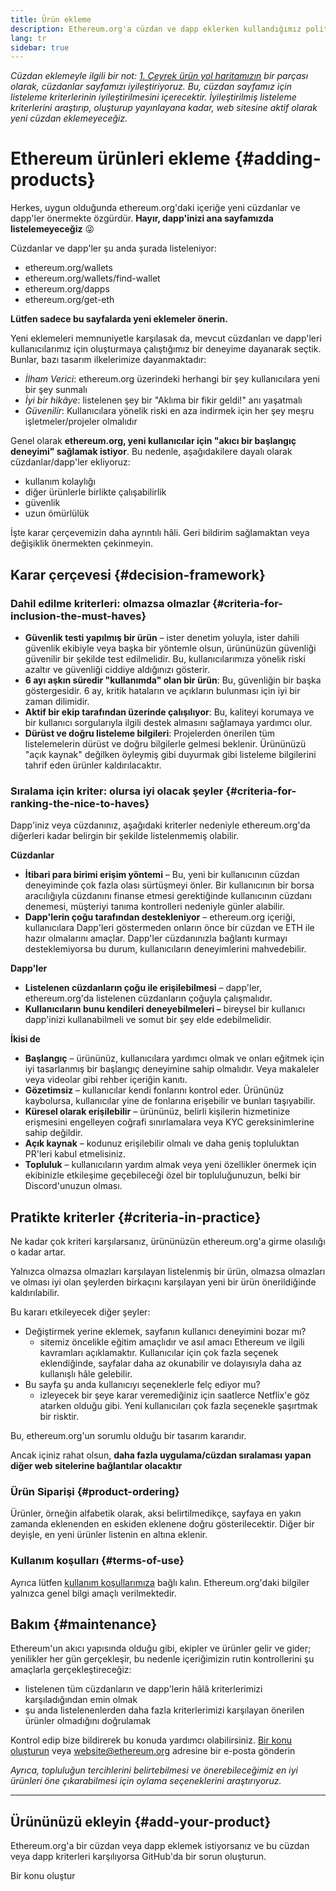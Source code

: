 ```yaml
---
title: Ürün ekleme
description: Ethereum.org'a cüzdan ve dapp eklerken kullandığımız politika
lang: tr
sidebar: true
---
```


_Cüzdan eklemeyle ilgili bir not: [1. Çeyrek ürün yol haritamızın](https://github.com/ethereum/ethereum-org-website/issues/5105) bir parçası olarak, cüzdanlar sayfamızı iyileştiriyoruz. Bu, cüzdan sayfamız için listeleme kriterlerinin iyileştirilmesini içerecektir. İyileştirilmiş listeleme kriterlerini araştırıp, oluşturup yayınlayana kadar, web sitesine aktif olarak yeni cüzdan eklemeyeceğiz._

# Ethereum ürünleri ekleme {#adding-products}

Herkes, uygun olduğunda ethereum.org'daki içeriğe yeni cüzdanlar ve dapp'ler önermekte özgürdür. **Hayır, dapp'inizi ana sayfamızda listelemeyeceğiz** 😜

Cüzdanlar ve dapp'ler şu anda şurada listeleniyor:

- ethereum.org/wallets
- ethereum.org/wallets/find-wallet
- ethereum.org/dapps
- ethereum.org/get-eth

**Lütfen sadece bu sayfalarda yeni eklemeler önerin.**

Yeni eklemeleri memnuniyetle karşılasak da, mevcut cüzdanları ve dapp'leri kullanıcılarımız için oluşturmaya çalıştığımız bir deneyime dayanarak seçtik. Bunlar, bazı tasarım ilkelerimize dayanmaktadır:

- _İlham Verici_: ethereum.org üzerindeki herhangi bir şey kullanıcılara yeni bir şey sunmalı
- _İyi bir hikâye_: listelenen şey bir "Aklıma bir fikir geldi!" anı yaşatmalı
- _Güvenilir_: Kullanıcılara yönelik riski en aza indirmek için her şey meşru işletmeler/projeler olmalıdır

Genel olarak **ethereum.org, yeni kullanıcılar için "akıcı bir başlangıç deneyimi" sağlamak istiyor**. Bu nedenle, aşağıdakilere dayalı olarak cüzdanlar/dapp'ler ekliyoruz:

- kullanım kolaylığı
- diğer ürünlerle birlikte çalışabilirlik
- güvenlik
- uzun ömürlülük

İşte karar çerçevemizin daha ayrıntılı hâli. Geri bildirim sağlamaktan veya değişiklik önermekten çekinmeyin.

## Karar çerçevesi {#decision-framework}

### Dahil edilme kriterleri: olmazsa olmazlar {#criteria-for-inclusion-the-must-haves}

- **Güvenlik testi yapılmış bir ürün** – ister denetim yoluyla, ister dahili güvenlik ekibiyle veya başka bir yöntemle olsun, ürününüzün güvenliği güvenilir bir şekilde test edilmelidir. Bu, kullanıcılarımıza yönelik riski azaltır ve güvenliği ciddiye aldığınızı gösterir.
- **6 ayı aşkın süredir "kullanımda" olan bir ürün**: Bu, güvenliğin bir başka göstergesidir. 6 ay, kritik hataların ve açıkların bulunması için iyi bir zaman dilimidir.
- **Aktif bir ekip tarafından üzerinde çalışılıyor**: Bu, kaliteyi korumaya ve bir kullanıcı sorgularıyla ilgili destek almasını sağlamaya yardımcı olur.
- **Dürüst ve doğru listeleme bilgileri**: Projelerden önerilen tüm listelemelerin dürüst ve doğru bilgilerle gelmesi beklenir. Ürününüzü "açık kaynak" değilken öyleymiş gibi duyurmak gibi listeleme bilgilerini tahrif eden ürünler kaldırılacaktır.

### Sıralama için kriter: olursa iyi olacak şeyler {#criteria-for-ranking-the-nice-to-haves}

Dapp'iniz veya cüzdanınız, aşağıdaki kriterler nedeniyle ethereum.org'da diğerleri kadar belirgin bir şekilde listelenmemiş olabilir.

**Cüzdanlar**

- **İtibari para birimi erişim yöntemi** – Bu, yeni bir kullanıcının cüzdan deneyiminde çok fazla olası sürtüşmeyi önler. Bir kullanıcının bir borsa aracılığıyla cüzdanını finanse etmesi gerektiğinde kullanıcının cüzdanı denemesi, müşteriyi tanıma kontrolleri nedeniyle günler alabilir.
- **Dapp'lerin çoğu tarafından destekleniyor** – ethereum.org içeriği, kullanıcılara Dapp'leri göstermeden onların önce bir cüzdan ve ETH ile hazır olmalarını amaçlar. Dapp'ler cüzdanınızla bağlantı kurmayı desteklemiyorsa bu durum, kullanıcıların deneyimlerini mahvedebilir.

**Dapp'ler**

- **Listelenen cüzdanların çoğu ile erişilebilmesi** – dapp'ler, ethereum.org'da listelenen cüzdanların çoğuyla çalışmalıdır.
- **Kullanıcıların bunu kendileri deneyebilmeleri –** bireysel bir kullanıcı dapp'inizi kullanabilmeli ve somut bir şey elde edebilmelidir.

**İkisi de**

- **Başlangıç** – ürününüz, kullanıcılara yardımcı olmak ve onları eğitmek için iyi tasarlanmış bir başlangıç deneyimine sahip olmalıdır. Veya makaleler veya videolar gibi rehber içeriğin kanıtı.
- **Gözetimsiz** – kullanıcılar kendi fonlarını kontrol eder. Ürününüz kaybolursa, kullanıcılar yine de fonlarına erişebilir ve bunları taşıyabilir.
- **Küresel olarak erişilebilir** – ürününüz, belirli kişilerin hizmetinize erişmesini engelleyen coğrafi sınırlamalara veya KYC gereksinimlerine sahip değildir.
- **Açık kaynak** – kodunuz erişilebilir olmalı ve daha geniş topluluktan PR'leri kabul etmelisiniz.
- **Topluluk** – kullanıcıların yardım almak veya yeni özellikler önermek için ekibinizle etkileşime geçebileceği özel bir topluluğunuzun, belki bir Discord'unuzun olması.

## Pratikte kriterler {#criteria-in-practice}

Ne kadar çok kriteri karşılarsanız, ürününüzün ethereum.org'a girme olasılığı o kadar artar.

Yalnızca olmazsa olmazları karşılayan listelenmiş bir ürün, olmazsa olmazları ve olması iyi olan şeylerden birkaçını karşılayan yeni bir ürün önerildiğinde kaldırılabilir.

Bu kararı etkileyecek diğer şeyler:

- Değiştirmek yerine eklemek, sayfanın kullanıcı deneyimini bozar mı?
  - sitemiz öncelikle eğitim amaçlıdır ve asıl amacı Ethereum ve ilgili kavramları açıklamaktır. Kullanıcılar için çok fazla seçenek eklendiğinde, sayfalar daha az okunabilir ve dolayısıyla daha az kullanışlı hâle gelebilir.
- Bu sayfa şu anda kullanıcıyı seçeneklerle felç ediyor mu?
  - izleyecek bir şeye karar veremediğiniz için saatlerce Netflix'e göz atarken olduğu gibi. Yeni kullanıcıları çok fazla seçenekle şaşırtmak bir risktir.

Bu, ethereum.org'un sorumlu olduğu bir tasarım kararıdır.

Ancak içiniz rahat olsun, **daha fazla uygulama/cüzdan sıralaması yapan diğer web sitelerine bağlantılar olacaktır**

### Ürün Siparişi {#product-ordering}

Ürünler, örneğin alfabetik olarak, aksi belirtilmedikçe, sayfaya en yakın zamanda eklenenden en eskiden eklenene doğru gösterilecektir. Diğer bir deyişle, en yeni ürünler listenin en altına eklenir.

### Kullanım koşulları {#terms-of-use}

Ayrıca lütfen [kullanım koşullarımıza](/terms-of-use/) bağlı kalın. Ethereum.org'daki bilgiler yalnızca genel bilgi amaçlı verilmektedir.

## Bakım {#maintenance}

Ethereum'un akıcı yapısında olduğu gibi, ekipler ve ürünler gelir ve gider; yenilikler her gün gerçekleşir, bu nedenle içeriğimizin rutin kontrollerini şu amaçlarla gerçekleştireceğiz:

- listelenen tüm cüzdanların ve dapp'lerin hâlâ kriterlerimizi karşıladığından emin olmak
- şu anda listelenenlerden daha fazla kriterlerimizi karşılayan önerilen ürünler olmadığını doğrulamak

Kontrol edip bize bildirerek bu konuda yardımcı olabilirsiniz. [Bir konu oluşturun](https://github.com/ethereum/ethereum-org-website/issues/new?assignees=&labels=Type%3A+Feature&template=feature_request.md&title=) veya [website@ethereum.org](mailto:website@ethereum.org) adresine bir e-posta gönderin

_Ayrıca, topluluğun tercihlerini belirtebilmesi ve önerebileceğimiz en iyi ürünleri öne çıkarabilmesi için oylama seçeneklerini araştırıyoruz._

---

## Ürününüzü ekleyin {#add-your-product}

Ethereum.org'a bir cüzdan veya dapp eklemek istiyorsanız ve bu cüzdan veya dapp kriterleri karşılıyorsa GitHub'da bir sorun oluşturun.

<ButtonLink to="https://github.com/ethereum/ethereum-org-website/issues/new?assignees=&labels=Type%3A+Feature&template=feature_request.md&title=">
  Bir konu oluştur
</ButtonLink>
